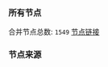 ### 所有节点
合并节点总数: `1549`
[节点链接](https://raw.githubusercontent.com/rzhy1/11/master/sub/sub_merge_base64.txt)

### 节点来源